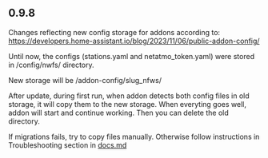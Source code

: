 <!-- https://developers.home-assistant.io/docs/add-ons/presentation#keeping-a-changelog -->


## 0.9.8
Changes reflecting new config storage for addons according to: https://developers.home-assistant.io/blog/2023/11/06/public-addon-config/

Until now, the configs (stations.yaml and netatmo_token.yaml) were stored in /config/nwfs/ directory.

New storage will be /addon-config/slug_nfws/

After update, during first run, when addon detects both config files in old storage, it will copy them to the new storage. When everyting goes well, addon will start and continue working. Then you can delete the old directory.

If migrations fails, try to copy files manually. Otherwise follow instructions in Troubleshooting section in [docs.md](https://github.com/GiZMoSK1221/hass-addons/blob/main/nfws/DOCS.md)

